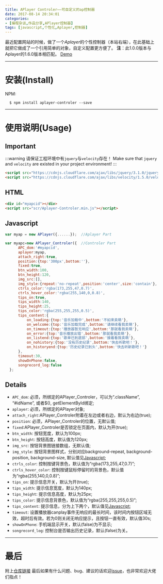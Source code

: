 ```yaml
---
title: APlayer Controler——可自定义的ap控制器
date: 2017-08-14 20:34:01
categories: 
- [编程杂谈,作品分享,APlayer控制器]
tags: [javascript,个性化,Aplayer,控制器]
---
```


最近配置网站的时候，做了一个*Aplayer*的个性控制器（本站右端），在此基础上就把它做成了一个引用简单的对象，自定义配置更方便了。
**注**：此1.0.0版本与Aplayer的1.6.0版本相匹配。
[Demo](http://mashirosorata.vicp.io/others/Aplayer-Controler-demo/index.html)
<!-- more -->

---

# 安装(Install)
NPM:
```shell
  $ npm install aplayer-controler --save
```

---

# 使用说明(Usage)
## Important

:::warning
请保证工程环境中有`jquery`与`velocity`存在！
Make sure that `jquery` and `velocity` are existed in your project environment!
:::
```html
<script src="https://cdnjs.cloudflare.com/ajax/libs/jquery/3.1.0/jquery.min.js"></script>
<script src="https://cdnjs.cloudflare.com/ajax/libs/velocity/1.5.0/velocity.min.js"></script>
```
## HTML
```html
<div id="myapcid"></div>
<script src="scr/Aplayer-Controler.min.js"></script>
```

<h2 id="jump1">Javascript</h2>

```javascript
var myap = new APlayer({......});  //Aplayer Part

var myapc=new APlayer_Controler({  //Controler Part
      APC_dom:'#myapcid',												
      aplayer:myap,														
      attach_right:true,												
      position:{top:'300px',bottom:''},
      fixed:true,														
      btn_width:100,													
      btn_height:120,													
      img_src:[],														
      img_style:{repeat:'no-repeat',position:'center',size:'contain'},
      ctrls_color:'rgba(173,255,47,0.7)',			
      ctrls_hover_color:'rgba(255,140,0,0.8)',		
      tips_on:true,														
      tips_width:140,													
      tips_height:25,													
      tips_color:'rgba(255,255,255,0.5)',
      tips_content:{													
          on_loading:{top:'音乐加载中',bottom:'不如来卖萌'},			
          on_welcome:{top:'音乐加载完成',bottom:'请继续看我卖萌'},		
          on_timeout:{top:'播放器暂无响应',bottom:'那就看我卖萌'},		
          on_error:{top:'音乐播放出错',bottom:'那就看我卖萌'},			
          on_listend:{top:'歌单已到底部',bottom:'接着看我卖萌'},		
          on_nohistory:{top:'没有历史纪录',bottom:'快去听歌吧！'},		
          on_historyend:{top:'历史纪录已到头',bottom:'快去听新歌吧！'}
      },
      timeout:30,
      showOnPhone:false,
      songrecord_log:false
  };
```

  ## Details
  * `APC_dom`: 必须，所绑定的APlayer_Controler，可以为“.className”, “#idName”, 或者$(), getElementById绑定;
  * `aplayer`: 必须，所绑定的APlayer对象;
  * `attach_right`:APlayer_Controler附着在左边或者右边，默认为右边(true);
  * `position`: 必须，APlayer_Controler的位置，无默认值;
  * `fixed`:APlayer_Controler是否锁定在页面内，默认为开(true);
  * `btn_width`: 按钮宽度，默认为100px;
  * `btn_height`: 按钮高度，默认值为120px;
  * `img_src`: 按钮背景图链接数组，无默认值;
  * `img_style`: 按钮背景图样式，分别对应background-repeat, background-position, background-size, 默认值见[Javascript](#jump1);
  * `ctrls_color`: 控制按键背景色，默认值为“rgba(173,255,47,0.7)”;
  * `ctrls_hover_color`: 控制按键鼠标停留时的背景色，默认值为“rgba(255,140,0,0.8)”;
  * `tips_on`: 提示信息开关，默认为开(true);
  * `tips_width`: 提示信息宽度，默认为140px;
  * `tips_height`: 提示信息高度，默认为25px;
  * `tips_color`: 提示信息背景色，默认值为“rgba(255,255,255,0.5)”;
  * `tips_content`: 提示信息，分为上下两个，默认值见[Javascript](#jump1);
  * `timeout`: 设置播放器canplay事件无响应的最长时间，该时间内按钮区域无效，超时后有效。若为0则关闭无响应提示，且按钮一直有效，默认值30s;
  * `showOnPhone`: 手机端显示开关，默认(false)为不显示;
  * `songrecord_log`: 控制台是否输出历史记录，默认(false)为关。

---

# 最后
附上[仓库链接](https://github.com/Mashiro-Sorata/APlayer-Controler)
最后如果有什么问题、bug、建议的话欢迎[issue](https://github.com/Mashiro-Sorata/APlayer-Controler/issues)，也非常欢迎大佬们指点！
